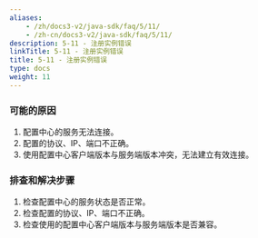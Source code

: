 ```yaml
---
aliases:
    - /zh/docs3-v2/java-sdk/faq/5/11/
    - /zh-cn/docs3-v2/java-sdk/faq/5/11/
description: 5-11 - 注册实例错误
linkTitle: 5-11 - 注册实例错误
title: 5-11 - 注册实例错误
type: docs
weight: 11
---
```







### 可能的原因

1. 配置中心的服务无法连接。
2. 配置的协议、IP、端口不正确。
3. 使用配置中心客户端版本与服务端版本冲突，无法建立有效连接。

### 排查和解决步骤

1. 检查配置中心的服务状态是否正常。
2. 检查配置的协议、IP、端口不正确。
3. 检查使用的配置中心客户端版本与服务端版本是否兼容。